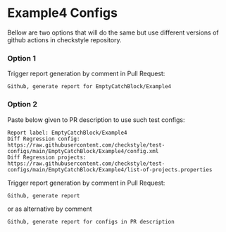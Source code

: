 # Example4 Configs

Bellow are two options that will do the same but use different versions
of github actions in checkstyle repository.


### Option 1
Trigger report generation by comment in Pull Request:
```
Github, generate report for EmptyCatchBlock/Example4
```

### Option 2

Paste below given to PR description to use such test configs:
```
Report label: EmptyCatchBlock/Example4
Diff Regression config: https://raw.githubusercontent.com/checkstyle/test-configs/main/EmptyCatchBlock/Example4/config.xml
Diff Regression projects: https://raw.githubusercontent.com/checkstyle/test-configs/main/EmptyCatchBlock/Example4/list-of-projects.properties
```

Trigger report generation by comment in Pull Request:
```
Github, generate report
```
or as alternative by comment
```
Github, generate report for configs in PR description
```
